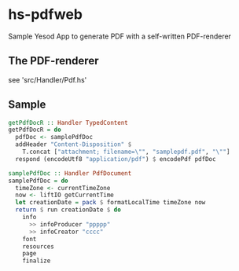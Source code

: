 # hs-pdfweb
Sample Yesod App to generate PDF with a self-written PDF-renderer

## The PDF-renderer

see 'src/Handler/Pdf.hs'

## Sample

```haskell
getPdfDocR :: Handler TypedContent
getPdfDocR = do
  pdfDoc <- samplePdfDoc
  addHeader "Content-Disposition" $
    T.concat ["attachment; filename=\"", "samplepdf.pdf", "\""]
  respond (encodeUtf8 "application/pdf") $ encodePdf pdfDoc

samplePdfDoc :: Handler PdfDocument
samplePdfDoc = do
  timeZone <- currentTimeZone
  now <- liftIO getCurrentTime
  let creationDate = pack $ formatLocalTime timeZone now
  return $ run creationDate $ do
    info
      >> infoProducer "ppppp"
      >> infoCreator "cccc"
    font
    resources
    page
    finalize
```
